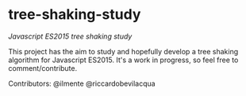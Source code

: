 # tree-shaking-study

*Javascript ES2015 tree shaking study*

This project has the aim to study and hopefully develop a tree shaking algorithm for Javascript ES2015. It's a work in progress, so feel free to comment/contribute.

Contributors: @ilmente @riccardobevilacqua